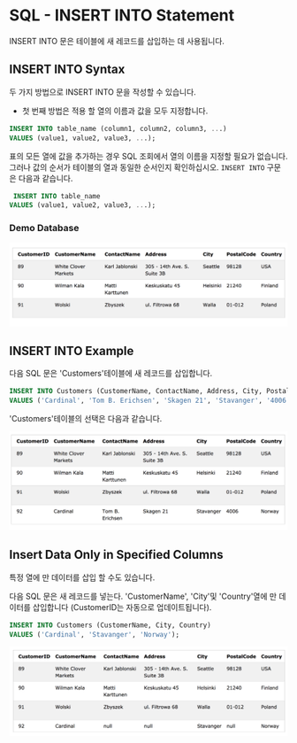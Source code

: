 # SQL - INSERT INTO Statement

INSERT INTO 문은 테이블에 새 레코드를 삽입하는 데 사용됩니다.

## INSERT INTO Syntax


두 가지 방법으로 INSERT INTO 문을 작성할 수 있습니다. 

 - 첫 번째 방법은 적용 할 열의 이름과 값을 모두 지정합니다.
 
```sql
INSERT INTO table_name (column1, column2, column3, ...)
VALUES (value1, value2, value3, ...);
```

 표의 모든 열에 값을 추가하는 경우 SQL 조회에서 열의 이름을 지정할 필요가 없습니다. 
 그러나 값의 순서가 테이블의 열과 동일한 순서인지 확인하십시오. 
`INSERT INTO` 구문은 다음과 같습니다.

```sql
 INSERT INTO table_name
VALUES (value1, value2, value3, ...);
```

### Demo Database

![](./images/demo%203.png)


## INSERT INTO Example

다음 SQL 문은 'Customers'테이블에 새 레코드를 삽입합니다.

```sql
INSERT INTO Customers (CustomerName, ContactName, Address, City, PostalCode, Country)
VALUES ('Cardinal', 'Tom B. Erichsen', 'Skagen 21', 'Stavanger', '4006', 'Norway');
```
'Customers'테이블의 선택은 다음과 같습니다.

![](./images/insert-into.png)

## Insert Data Only in Specified Columns

특정 열에 만 데이터를 삽입 할 수도 있습니다. 

다음 SQL 문은 새 레코드를 넣는다. 'CustomerName', 'City'및 'Country'열에 만 데이터를 삽입합니다 (CustomerID는 자동으로 업데이트됩니다).

```sql
INSERT INTO Customers (CustomerName, City, Country)
VALUES ('Cardinal', 'Stavanger', 'Norway');
```
![](./images/insert-into2.png)
